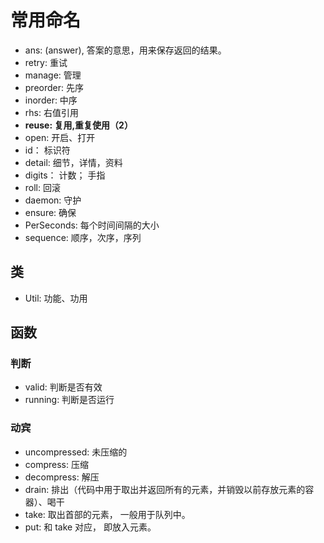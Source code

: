 # 常用命名
* ans: (answer), 答案的意思，用来保存返回的结果。
* retry: 重试
* manage: 管理
* preorder: 先序 
* inorder: 中序 
* rhs: 右值引用
* **reuse: 复用,重复使用（2）**
* open: 开启、打开
* id： 标识符
* detail: 细节，详情，资料
* digits： 计数； 手指
* roll: 回滚
* daemon: 守护
* ensure: 确保
* PerSeconds: 每个时间间隔的大小
* sequence: 顺序，次序，序列

## 类
* Util: 功能、功用


## 函数

### 判断
* valid: 判断是否有效
* running: 判断是否运行

### 动宾
* uncompressed: 未压缩的
* compress: 压缩
* decompress: 解压
* drain: 排出（代码中用于取出并返回所有的元素，并销毁以前存放元素的容器）、喝干
* take: 取出首部的元素， 一般用于队列中。
* put: 和 take 对应， 即放入元素。